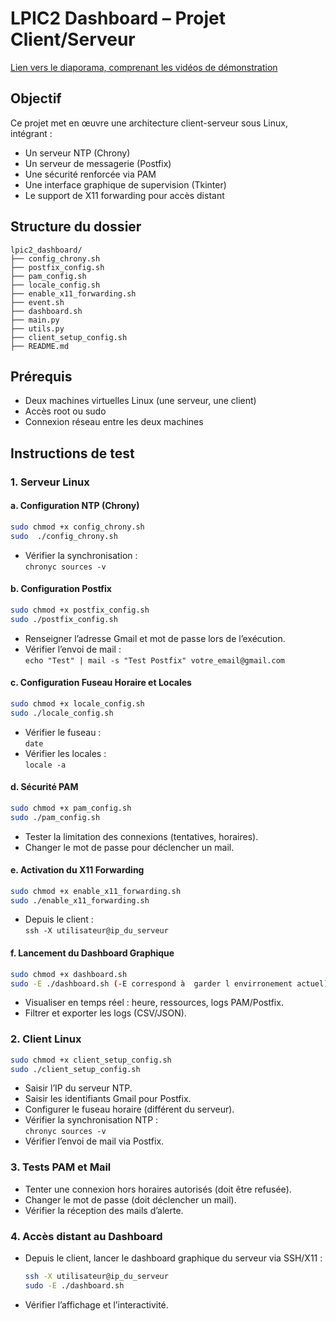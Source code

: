 # LPIC2 Dashboard – Projet Client/Serveur

[Lien vers le diaporama, comprenant les vidéos de démonstration](https://docs.google.com/presentation/d/1vjV2XhicnJ6jEJ2SqWE6j2HJEWw9ZDGio6SXLzISlxA/edit?usp=sharing)

## Objectif

Ce projet met en œuvre une architecture client-serveur sous Linux, intégrant :
- Un serveur NTP (Chrony)
- Un serveur de messagerie (Postfix)
- Une sécurité renforcée via PAM
- Une interface graphique de supervision (Tkinter)
- Le support de X11 forwarding pour accès distant

## Structure du dossier

```
lpic2_dashboard/
├── config_chrony.sh           
├── postfix_config.sh          
├── pam_config.sh              
├── locale_config.sh           
├── enable_x11_forwarding.sh   
├── event.sh                   
├── dashboard.sh               
├── main.py                    
├── utils.py                   
├── client_setup_config.sh     
├── README.md                  
```

## Prérequis

- Deux machines virtuelles Linux (une serveur, une client)
- Accès root ou sudo
- Connexion réseau entre les deux machines

## Instructions de test

### 1. Serveur Linux

#### a. Configuration NTP (Chrony)
```bash
sudo chmod +x config_chrony.sh
sudo  ./config_chrony.sh
```
- Vérifier la synchronisation :  
  `chronyc sources -v`

#### b. Configuration Postfix
```bash
sudo chmod +x postfix_config.sh 
sudo ./postfix_config.sh
```
- Renseigner l’adresse Gmail et mot de passe lors de l’exécution.
- Vérifier l’envoi de mail :  
  `echo "Test" | mail -s "Test Postfix" votre_email@gmail.com`

#### c. Configuration Fuseau Horaire et Locales
```bash
sudo chmod +x locale_config.sh
sudo ./locale_config.sh
```
- Vérifier le fuseau :  
  `date`
- Vérifier les locales :  
  `locale -a`

#### d. Sécurité PAM
```bash
sudo chmod +x pam_config.sh
sudo ./pam_config.sh
```
- Tester la limitation des connexions (tentatives, horaires).
- Changer le mot de passe pour déclencher un mail.

#### e. Activation du X11 Forwarding
```bash
sudo chmod +x enable_x11_forwarding.sh
sudo ./enable_x11_forwarding.sh
```
- Depuis le client :  
  `ssh -X utilisateur@ip_du_serveur`

#### f. Lancement du Dashboard Graphique
```bash
sudo chmod +x dashboard.sh 
sudo -E ./dashboard.sh (-E correspond à  garder l envirronement actuel)
```
- Visualiser en temps réel : heure, ressources, logs PAM/Postfix.
- Filtrer et exporter les logs (CSV/JSON).

### 2. Client Linux

```bash
sudo chmod +x client_setup_config.sh 
sudo ./client_setup_config.sh
```
- Saisir l’IP du serveur NTP.
- Saisir les identifiants Gmail pour Postfix.
- Configurer le fuseau horaire (différent du serveur).
- Vérifier la synchronisation NTP :  
  `chronyc sources -v`
- Vérifier l’envoi de mail via Postfix.

### 3. Tests PAM et Mail

- Tenter une connexion hors horaires autorisés (doit être refusée).
- Changer le mot de passe (doit déclencher un mail).
- Vérifier la réception des mails d’alerte.

### 4. Accès distant au Dashboard

- Depuis le client, lancer le dashboard graphique du serveur via SSH/X11 :
  ```bash
  ssh -X utilisateur@ip_du_serveur
  sudo -E ./dashboard.sh
  ```
- Vérifier l’affichage et l’interactivité.

